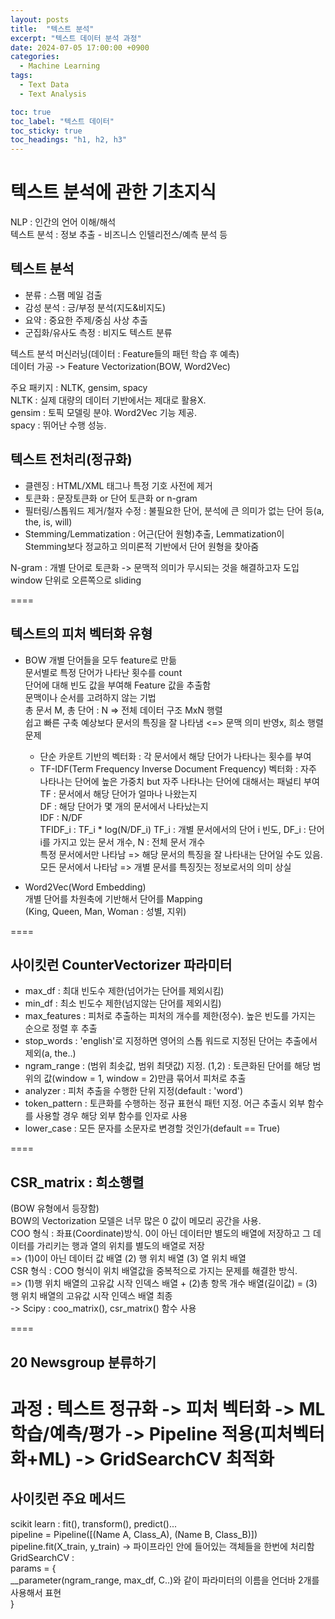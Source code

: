 ```yaml
---
layout: posts
title:  "텍스트 분석"
excerpt: "텍스트 데이터 분석 과정"
date: 2024-07-05 17:00:00 +0900
categories:
  - Machine Learning
tags:
  - Text Data
  - Text Analysis

toc: true
toc_label: "텍스트 데이터"
toc_sticky: true
toc_headings: "h1, h2, h3"
---
```


# 텍스트 분석에 관한 기초지식

NLP : 인간의 언어 이해/해석  
텍스트 분석 : 정보 추출 - 비즈니스 인텔리전스/예측 분석 등

## 텍스트 분석  
- 분류 : 스팸 메일 검출
- 감성 분석 : 긍/부정 분석(지도&비지도)
- 요약 : 중요한 주제/중심 사상 추출
- 군집화/유사도 측정 : 비지도 텍스트 분류

텍스트 분석 머신러닝(데이터 : Feature들의 패턴 학습 후 예측)  
데이터 가공 -> Feature Vectorization(BOW, Word2Vec)

주요 패키지 : NLTK, gensim, spacy  
NLTK : 실제 대량의 데이터 기반에서는 제대로 활용X.  
gensim : 토픽 모델링 분야. Word2Vec 기능 제공.  
spacy : 뛰어난 수행 성능.  

## 텍스트 전처리(정규화)  
- 클렌징 : HTML/XML 태그나 특정 기호 사전에 제거
- 토큰화 : 문장토큰화 or 단어 토큰화 or n-gram
- 필터링/스톱워드 제거/철자 수정 : 불필요한 단어, 분석에 큰 의미가 없는 단어 등(a, the, is, will)
- Stemming/Lemmatization : 어근(단어 원형)추출, Lemmatization이 Stemming보다 정교하고 의미론적 기반에서 단어 원형을 찾아줌


N-gram : 개별 단어로 토큰화 -> 문맥적 의미가 무시되는 것을 해결하고자 도입  
window 단위로 오른쪽으로 sliding

====  

## 텍스트의 피처 벡터화 유형  
- BOW
 개별 단어들을 모두 feature로 만듦  
 문서별로 특정 단어가 나타난 횟수를 count  
 단어에 대해 빈도 값을 부여해 Feature 값을 추출함  
 문맥이나 순서를 고려하지 않는 기법  
 총 문서 M, 총 단어 : N => 전체 데이터 구조 MxN 행렬  
 쉽고 빠른 구축 예상보다 문서의 특징을 잘 나타냄 <=> 문맥 의미 반영x, 희소 행렬 문제

  - 단순 카운트 기반의 벡터화 : 각 문서에서 해당 단어가 나타나는 횟수를 부여  
  - TF-IDF(Term Frequency Inverse Document Frequency) 벡터화 : 자주 나타나는 단어에 높은 가중치 but 자주 나타나는 단어에 대해서는 패널티 부여  
	  TF : 문서에서 해당 단어가 얼마나 나왔는지  
	  DF : 해당 단어가 몇 개의 문서에서 나타났는지  
	  IDF : N/DF   
	  TFIDF_i : TF_i * log(N/DF_i) TF_i : 개별 문서에서의 단어 i 빈도, DF_i : 단어 i를 가지고 있는 문서 개수, N : 전체 문서 개수  
	  특정 문서에서만 나타남 => 해당 문서의 특징을 잘 나타내는 단어일 수도 있음.  
	  모든 문서에서 나타남 => 개별 문서를 특징짓는 정보로서의 의미 상실  
- Word2Vec(Word Embedding)  
 개별 단어를 차원축에 기반해서 단어를 Mapping  
 (King, Queen, Man, Woman : 성별, 지위)  

====

## 사이킷런 CounterVectorizer 파라미터
- max_df : 최대 빈도수 제한(넘어가는 단어를 제외시킴)
- min_df : 최소 빈도수 제한(넘지않는 단어를 제외시킴)
- max_features : 피처로 추출하는 피처의 개수를 제한(정수). 높은 빈도를 가지는 순으로 정렬 후 추출
- stop_words : 'english'로 지정하면 영어의 스톱 워드로 지정된 단어는 추출에서 제외(a, the..)
- ngram_range : (범위 최솟값, 범위 최댓값) 지정. (1,2) : 토큰화된 단어를 해당 범위의 값(window = 1, window = 2)만큼 묶어서 피처로 추출
- analyzer : 피처 추출을 수행한 단위 지정(default : 'word')
- token_pattern : 토큰화를 수행하는 정규 표현식 패턴 지정. 어근 추출시 외부 함수를 사용할 경우 해당 외부 함수를 인자로 사용
- lower_case :  모든 문자를 소문자로 변경할 것인가(default == True)

====

## CSR_matrix : 희소행렬  
(BOW 유형에서 등장함)  
BOW의 Vectorization 모델은 너무 많은 0 값이 메모리 공간을 사용.  
COO 형식 : 좌표(Coordinate)방식. 0이 아닌 데이터만 별도의 배열에 저장하고 그 데이터를 가리키는 행과 열의 위치를 별도의 배열로 저장  
=> (1)0이 아닌 데이터 값 배열 (2) 행 위치 배열 (3) 열 위치 배열  
CSR 형식 : COO 형식이 위치 배열값을 중복적으로 가지는 문제를 해결한 방식.  
=> (1)행 위치 배열의 고유값 시작 인덱스 배열 + (2)총 항목 개수 배열(길이값) = (3) 행 위치 배열의 고유값 시작 인덱스 배열 최종  
-> Scipy : coo_matrix(), csr_matrix() 함수 사용  

====  
## 20 Newsgroup 분류하기  
과정 : 텍스트 정규화 -> 피처 벡터화 -> ML 학습/예측/평가 -> Pipeline 적용(피처벡터화+ML) -> GridSearchCV 최적화  
====  
## 사이킷런 주요 메서드  
scikit learn : fit(), transform(), predict()...  
pipeline = Pipeline([(Name A, Class_A), (Name B, Class_B)])  
pipeline.fit(X_train, y_train) -> 파이프라인 안에 들어있는 객체들을 한번에 처리함  
GridSearchCV :  
params = {  
__parameter(ngram_range, max_df, C..)와 같이 파라미터의 이름을 언더바 2개를 사용해서 표현  
}  
